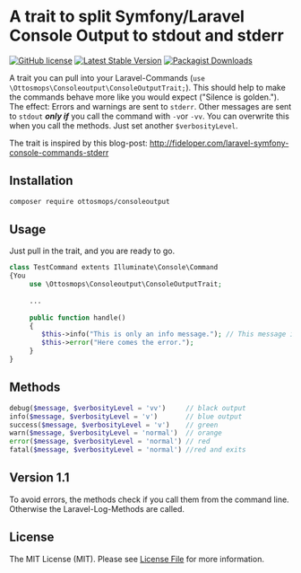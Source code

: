 # A trait to split Symfony/Laravel Console Output to stdout and stderr

[![GitHub license](https://img.shields.io/github/license/ottosmops/consoleoutput.svg)](https://github.com/ottosmops/consoleoutput/blob/master/LICENSE.md)
[![Latest Stable Version](https://poser.pugx.org/ottosmops/consoleoutput/v/stable?format=flat-square)](https://packagist.org/packages/ottosmops/consoleoutput)
[![Packagist Downloads](https://img.shields.io/packagist/dt/ottosmops/consoleoutput.svg?style=flat-square)](https://packagist.org/packages/ottosmops/consoleoutput)

A trait you can pull into your Laravel-Commands (```use \Ottosmops\Consoleoutput\ConsoleOutputTrait;```). This should help to make the commands behave more like you would expect ("Silence is golden."). The effect: Errors and warnings are sent to ```stderr```. Other messages are sent to ```stdout``` ***only if*** you call the command with ```-v```or ```-vv```. You can overwrite this when you call the methods. Just set another ```$verbosityLevel```.

The trait is inspired by this blog-post: http://fideloper.com/laravel-symfony-console-commands-stderr

## Installation

```bash
composer require ottosmops/consoleoutput
```

## Usage 

Just pull in the trait, and you are ready to go. 

```php 
class TestCommand extents Illuminate\Console\Command
{You
     use \Ottosmops\Consoleoutput\ConsoleOutputTrait;
     
     ...
     
     public function handle()
     {
        $this->info("This is only an info message."); // This message is only shown, if you call the command with '-v'. 
        $this->error("Here comes the error.");
     }
}

```


## Methods
```php 
debug($message, $verbosityLevel = 'vv')     // black output
info($message, $verbosityLevel = 'v')       // blue output
success($message, $verbosityLevel = 'v')    // green
warn($message, $verbosityLevel = 'normal')  // orange
error($message, $verbosityLevel = 'normal') // red
fatal($message, $verbosityLevel = 'normal') //red and exits
```

## Version 1.1 
To avoid errors, the methods check if you call them from the command line. Otherwise the Laravel-Log-Methods are called.



## License

The MIT License (MIT). Please see [License File](LICENSE.md) for more information.

